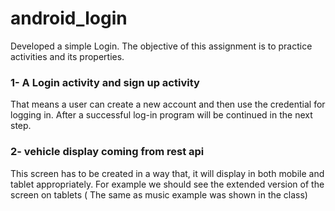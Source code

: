 # android_login
 Developed a simple Login. The objective of this assignment is to practice activities and its properties.

### 1- A Login activity and sign up activity 
That means a user can create a new account and then use the credential for
logging in. After a successful log-in program will be continued in the next step.
### 2- vehicle display coming from rest api 
This screen has to be created in a way that, it will display in both mobile and tablet appropriately.
For example we should see the extended version of the screen on tablets ( The same as music
example was shown in the class)

